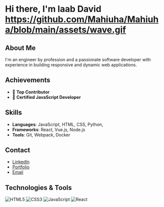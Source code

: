 # Hi there, I'm laab David https://github.com/Mahiuha/Mahiuha/blob/main/assets/wave.gif

## About Me
I'm an engineer by profession and a  passionate software developer with experience in building responsive and dynamic web applications.

## Achievements
- 🌟 **Top Contributor**
- 📜 **Certified JavaScript Developer**

## Skills
- **Languages**: JavaScript, HTML, CSS, Python,
- **Frameworks**: React, Vue.js, Node.js
- **Tools**: Git, Webpack, Docker

## Contact
- [LinkedIn](https://www.linkedin.com/in/laabdavid)
- [Portfolio](https://www.laabk.dev)
- [Email](laakdavid@gmail.com)

## Technologies & Tools
![HTML5](https://img.shields.io/badge/-HTML5-E34F26?style=flat-square&logo=html5&logoColor=white)
![CSS3](https://img.shields.io/badge/-CSS3-1572B6?style=flat-square&logo=css3)
![JavaScript](https://img.shields.io/badge/-JavaScript-F7DF1E?style=flat-square&logo=javascript)
![React](https://img.shields.io/badge/-React-61DAFB?style=flat-square&logo=react)
